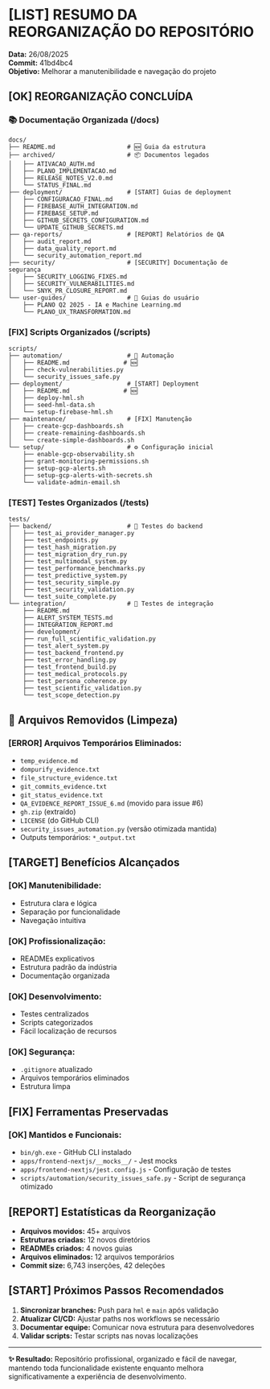 # [LIST] RESUMO DA REORGANIZAÇÃO DO REPOSITÓRIO

**Data:** 26/08/2025  
**Commit:** 41bd4bc4  
**Objetivo:** Melhorar a manutenibilidade e navegação do projeto

## [OK] REORGANIZAÇÃO CONCLUÍDA

### 📚 **Documentação Organizada (/docs)**

```
docs/
├── README.md                    # 🆕 Guia da estrutura
├── archived/                    # 📦 Documentos legados
│   ├── ATIVACAO_AUTH.md
│   ├── PLANO_IMPLEMENTACAO.md
│   ├── RELEASE_NOTES_V2.0.md
│   └── STATUS_FINAL.md
├── deployment/                  # [START] Guias de deployment
│   ├── CONFIGURACAO_FINAL.md
│   ├── FIREBASE_AUTH_INTEGRATION.md
│   ├── FIREBASE_SETUP.md
│   ├── GITHUB_SECRETS_CONFIGURATION.md
│   └── UPDATE_GITHUB_SECRETS.md
├── qa-reports/                  # [REPORT] Relatórios de QA
│   ├── audit_report.md
│   ├── data_quality_report.md
│   └── security_automation_report.md
├── security/                    # [SECURITY] Documentação de segurança
│   ├── SECURITY_LOGGING_FIXES.md
│   ├── SECURITY_VULNERABILITIES.md
│   └── SNYK_PR_CLOSURE_REPORT.md
└── user-guides/                 # 👥 Guias do usuário
    ├── PLANO Q2 2025 - IA e Machine Learning.md
    └── PLANO_UX_TRANSFORMATION.md
```

### [FIX] **Scripts Organizados (/scripts)**

```
scripts/
├── automation/                  # 🤖 Automação
│   ├── README.md               # 🆕
│   ├── check-vulnerabilities.py
│   └── security_issues_safe.py
├── deployment/                  # [START] Deployment
│   ├── README.md               # 🆕
│   ├── deploy-hml.sh
│   ├── seed-hml-data.sh
│   └── setup-firebase-hml.sh
├── maintenance/                 # [FIX] Manutenção
│   ├── create-gcp-dashboards.sh
│   ├── create-remaining-dashboards.sh
│   └── create-simple-dashboards.sh
└── setup/                       # ⚙️ Configuração inicial
    ├── enable-gcp-observability.sh
    ├── grant-monitoring-permissions.sh
    ├── setup-gcp-alerts.sh
    ├── setup-gcp-alerts-with-secrets.sh
    └── validate-admin-email.sh
```

### [TEST] **Testes Organizados (/tests)**

```
tests/
├── backend/                     # 🐍 Testes do backend
│   ├── test_ai_provider_manager.py
│   ├── test_endpoints.py
│   ├── test_hash_migration.py
│   ├── test_migration_dry_run.py
│   ├── test_multimodal_system.py
│   ├── test_performance_benchmarks.py
│   ├── test_predictive_system.py
│   ├── test_security_simple.py
│   ├── test_security_validation.py
│   └── test_suite_complete.py
└── integration/                 # 🔗 Testes de integração
    ├── README.md
    ├── ALERT_SYSTEM_TESTS.md
    ├── INTEGRATION_REPORT.md
    ├── development/
    ├── run_full_scientific_validation.py
    ├── test_alert_system.py
    ├── test_backend_frontend.py
    ├── test_error_handling.py
    ├── test_frontend_build.py
    ├── test_medical_protocols.py
    ├── test_persona_coherence.py
    ├── test_scientific_validation.py
    └── test_scope_detection.py
```

## 🧹 **Arquivos Removidos (Limpeza)**

### [ERROR] **Arquivos Temporários Eliminados:**
- `temp_evidence.md`
- `dompurify_evidence.txt`
- `file_structure_evidence.txt`
- `git_commits_evidence.txt`
- `git_status_evidence.txt`
- `QA_EVIDENCE_REPORT_ISSUE_6.md` (movido para issue #6)
- `gh.zip` (extraído)
- `LICENSE` (do GitHub CLI)
- `security_issues_automation.py` (versão otimizada mantida)
- Outputs temporários: `*_output.txt`

## [TARGET] **Benefícios Alcançados**

### [OK] **Manutenibilidade:**
- Estrutura clara e lógica
- Separação por funcionalidade
- Navegação intuitiva

### [OK] **Profissionalização:**
- READMEs explicativos
- Estrutura padrão da indústria
- Documentação organizada

### [OK] **Desenvolvimento:**
- Testes centralizados
- Scripts categorizados
- Fácil localização de recursos

### [OK] **Segurança:**
- `.gitignore` atualizado
- Arquivos temporários eliminados
- Estrutura limpa

## [FIX] **Ferramentas Preservadas**

### [OK] **Mantidos e Funcionais:**
- `bin/gh.exe` - GitHub CLI instalado
- `apps/frontend-nextjs/__mocks__/` - Jest mocks
- `apps/frontend-nextjs/jest.config.js` - Configuração de testes
- `scripts/automation/security_issues_safe.py` - Script de segurança otimizado

## [REPORT] **Estatísticas da Reorganização**

- **Arquivos movidos:** 45+ arquivos
- **Estruturas criadas:** 12 novos diretórios
- **READMEs criados:** 4 novos guias
- **Arquivos eliminados:** 12 arquivos temporários
- **Commit size:** 6,743 inserções, 42 deleções

## [START] **Próximos Passos Recomendados**

1. **Sincronizar branches:** Push para `hml` e `main` após validação
2. **Atualizar CI/CD:** Ajustar paths nos workflows se necessário
3. **Documentar equipe:** Comunicar nova estrutura para desenvolvedores
4. **Validar scripts:** Testar scripts nas novas localizações

---

**✨ Resultado:** Repositório profissional, organizado e fácil de navegar, mantendo toda funcionalidade existente enquanto melhora significativamente a experiência de desenvolvimento.